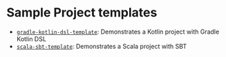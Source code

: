Sample Project templates
========================================

 - [`gradle-kotlin-dsl-template`](./gradle-kotlin-dsl-template): Demonstrates a Kotlin project with Gradle Kotlin DSL 
 - [`scala-sbt-template`](./scala-sbt-template): Demonstrates a Scala project with SBT